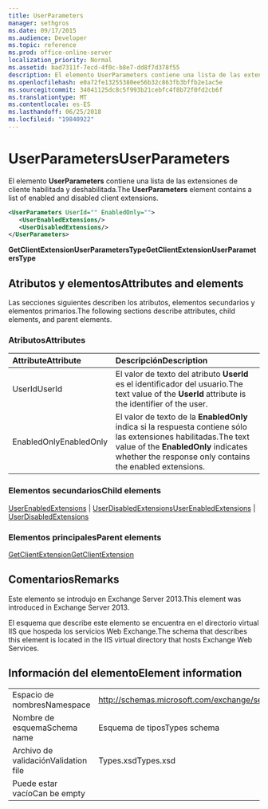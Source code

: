 ```yaml
---
title: UserParameters
manager: sethgros
ms.date: 09/17/2015
ms.audience: Developer
ms.topic: reference
ms.prod: office-online-server
localization_priority: Normal
ms.assetid: bad7311f-7ecd-4f0c-b8e7-dd8f7d378f55
description: El elemento UserParameters contiene una lista de las extensiones de cliente habilitada y deshabilitada.
ms.openlocfilehash: e0a72fe13255380ee56b32c863fb3bffb2e1ac5e
ms.sourcegitcommit: 34041125dc8c5f993b21cebfc4f8b72f0fd2cb6f
ms.translationtype: MT
ms.contentlocale: es-ES
ms.lasthandoff: 06/25/2018
ms.locfileid: "19840922"
---
```

# <a name="userparameters"></a><span data-ttu-id="85a1c-103">UserParameters</span><span class="sxs-lookup"><span data-stu-id="85a1c-103">UserParameters</span></span>

<span data-ttu-id="85a1c-104">El elemento **UserParameters** contiene una lista de las extensiones de cliente habilitada y deshabilitada.</span><span class="sxs-lookup"><span data-stu-id="85a1c-104">The **UserParameters** element contains a list of enabled and disabled client extensions.</span></span> 
  
```XML
<UserParameters UserId="" EnabledOnly="">
   <UserEnabledExtensions/>
   <UserDisabledExtensions/>
</UserParameters>
```

 <span data-ttu-id="85a1c-105">**GetClientExtensionUserParametersType**</span><span class="sxs-lookup"><span data-stu-id="85a1c-105">**GetClientExtensionUserParametersType**</span></span>
## <a name="attributes-and-elements"></a><span data-ttu-id="85a1c-106">Atributos y elementos</span><span class="sxs-lookup"><span data-stu-id="85a1c-106">Attributes and elements</span></span>

<span data-ttu-id="85a1c-107">Las secciones siguientes describen los atributos, elementos secundarios y elementos primarios.</span><span class="sxs-lookup"><span data-stu-id="85a1c-107">The following sections describe attributes, child elements, and parent elements.</span></span>
  
### <a name="attributes"></a><span data-ttu-id="85a1c-108">Atributos</span><span class="sxs-lookup"><span data-stu-id="85a1c-108">Attributes</span></span>

|<span data-ttu-id="85a1c-109">**Attribute**</span><span class="sxs-lookup"><span data-stu-id="85a1c-109">**Attribute**</span></span>|<span data-ttu-id="85a1c-110">**Descripción**</span><span class="sxs-lookup"><span data-stu-id="85a1c-110">**Description**</span></span>|
|:-----|:-----|
|<span data-ttu-id="85a1c-111">UserId</span><span class="sxs-lookup"><span data-stu-id="85a1c-111">UserId</span></span>  <br/> |<span data-ttu-id="85a1c-112">El valor de texto del atributo **UserId** es el identificador del usuario.</span><span class="sxs-lookup"><span data-stu-id="85a1c-112">The text value of the **UserId** attribute is the identifier of the user.</span></span>  <br/> |
|<span data-ttu-id="85a1c-113">EnabledOnly</span><span class="sxs-lookup"><span data-stu-id="85a1c-113">EnabledOnly</span></span>  <br/> |<span data-ttu-id="85a1c-114">El valor de texto de la **EnabledOnly** indica si la respuesta contiene sólo las extensiones habilitadas.</span><span class="sxs-lookup"><span data-stu-id="85a1c-114">The text value of the **EnabledOnly** indicates whether the response only contains the enabled extensions.</span></span>  <br/> |
   
### <a name="child-elements"></a><span data-ttu-id="85a1c-115">Elementos secundarios</span><span class="sxs-lookup"><span data-stu-id="85a1c-115">Child elements</span></span>

<span data-ttu-id="85a1c-116">[UserEnabledExtensions](userenabledextensions.md) | [UserDisabledExtensions](userdisabledextensions.md)</span><span class="sxs-lookup"><span data-stu-id="85a1c-116">[UserEnabledExtensions](userenabledextensions.md) | [UserDisabledExtensions](userdisabledextensions.md)</span></span>
  
### <a name="parent-elements"></a><span data-ttu-id="85a1c-117">Elementos principales</span><span class="sxs-lookup"><span data-stu-id="85a1c-117">Parent elements</span></span>

[<span data-ttu-id="85a1c-118">GetClientExtension</span><span class="sxs-lookup"><span data-stu-id="85a1c-118">GetClientExtension</span></span>](getclientextension.md)
  
## <a name="remarks"></a><span data-ttu-id="85a1c-119">Comentarios</span><span class="sxs-lookup"><span data-stu-id="85a1c-119">Remarks</span></span>

<span data-ttu-id="85a1c-120">Este elemento se introdujo en Exchange Server 2013.</span><span class="sxs-lookup"><span data-stu-id="85a1c-120">This element was introduced in Exchange Server 2013.</span></span>
  
<span data-ttu-id="85a1c-121">El esquema que describe este elemento se encuentra en el directorio virtual IIS que hospeda los servicios Web Exchange.</span><span class="sxs-lookup"><span data-stu-id="85a1c-121">The schema that describes this element is located in the IIS virtual directory that hosts Exchange Web Services.</span></span>
  
## <a name="element-information"></a><span data-ttu-id="85a1c-122">Información del elemento</span><span class="sxs-lookup"><span data-stu-id="85a1c-122">Element information</span></span>

|||
|:-----|:-----|
|<span data-ttu-id="85a1c-123">Espacio de nombres</span><span class="sxs-lookup"><span data-stu-id="85a1c-123">Namespace</span></span>  <br/> |http://schemas.microsoft.com/exchange/services/2006/types  <br/> |
|<span data-ttu-id="85a1c-124">Nombre de esquema</span><span class="sxs-lookup"><span data-stu-id="85a1c-124">Schema name</span></span>  <br/> |<span data-ttu-id="85a1c-125">Esquema de tipos</span><span class="sxs-lookup"><span data-stu-id="85a1c-125">Types schema</span></span>  <br/> |
|<span data-ttu-id="85a1c-126">Archivo de validación</span><span class="sxs-lookup"><span data-stu-id="85a1c-126">Validation file</span></span>  <br/> |<span data-ttu-id="85a1c-127">Types.xsd</span><span class="sxs-lookup"><span data-stu-id="85a1c-127">Types.xsd</span></span>  <br/> |
|<span data-ttu-id="85a1c-128">Puede estar vacío</span><span class="sxs-lookup"><span data-stu-id="85a1c-128">Can be empty</span></span>  <br/> ||
   

